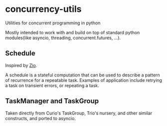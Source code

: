# concurrency-utils
Utilities for concurrent programming in python

Mostly intended to work with and build on top of standard python modules(like asyncio, threading, concurrent.futures, ...).


## Schedule
Inspired by [Zio](https://scalaz.github.io/scalaz-zio/datatypes/schedule.html).

A schedule is a stateful computation that can be used to describe a pattern of recurrence for a repeatable task.
Examples of application include retrying a task on transient errors, or repeating a task.

## TaskManager and TaskGroup
Taken directly from Curio's TaskGroup, Trio's nursery, and other similar constructs, and ported to asyncio.
